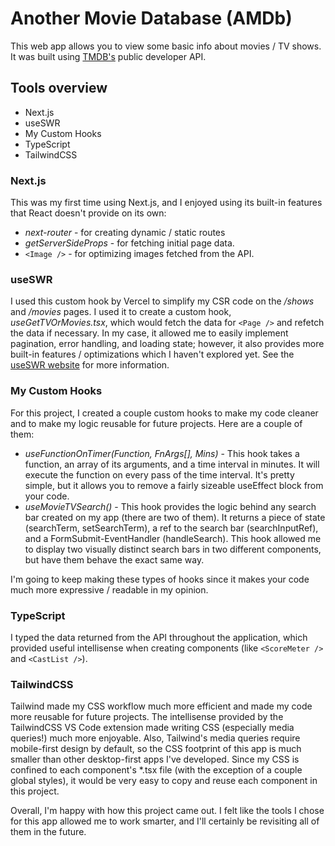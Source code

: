 # Another Movie Database (AMDb)

This web app allows you to view some basic info about movies / TV shows. It was built using [TMDB's](https://www.themoviedb.org/?language=en-US) public developer API.

## Tools overview
- Next.js
- useSWR
- My Custom Hooks
- TypeScript
- TailwindCSS

### Next.js
This was my first time using Next.js, and I enjoyed using its built-in features that React doesn't provide on its own:
- *next-router* - for creating dynamic / static routes
- *getServerSideProps* - for fetching initial page data.
- `<Image />` - for optimizing images fetched from the API.

### useSWR
I used this custom hook by Vercel to simplify my CSR code on the */shows* and */movies* pages. I used it to create a custom hook, *useGetTVOrMovies.tsx*, which would fetch the data for `<Page />` and refetch the data if necessary. In my case, it allowed me to easily implement pagination, error handling, and loading state; however, it also provides more built-in features / optimizations which I haven't explored yet. See the [useSWR website](https://swr.vercel.app/) for more information.

### My Custom Hooks
For this project, I created a couple custom hooks to make my code cleaner and to make my logic reusable for future projects. Here are a couple of them:
- *useFunctionOnTimer(Function, FnArgs[], Mins)* - This hook takes a function, an array of its arguments, and a time interval in minutes. It will execute the function on every pass of the time interval. It's pretty simple, but it allows you to remove a fairly sizeable useEffect block from your code.
- *useMovieTVSearch()* - This hook provides the logic behind any search bar created on my app (there are two of them). It returns a piece of state (searchTerm, setSearchTerm), a ref to the search bar (searchInputRef), and a FormSubmit-EventHandler (handleSearch). This hook allowed me to display two visually distinct search bars in two different components, but have them behave the exact same way. 

I'm going to keep making these types of hooks since it makes your code much more expressive / readable in my opinion.

### TypeScript
I typed the data returned from the API throughout the application, which provided useful intellisense when creating components (like `<ScoreMeter />` and `<CastList />`).

### TailwindCSS
Tailwind made my CSS workflow much more efficient and made my code more reusable for future projects. The intellisense provided by the TailwindCSS VS Code extension made writing CSS (especially media queries!) much more enjoyable. Also, Tailwind's media queries require mobile-first design by default, so the CSS footprint of this app is much smaller than other desktop-first apps I've developed. Since my CSS is confined to each component's *.tsx file (with the exception of a couple global styles), it would be very easy to copy and reuse each component in this project.

Overall, I'm happy with how this project came out. I felt like the tools I chose for this app allowed me to work smarter, and I'll certainly be revisiting all of them in the future.
